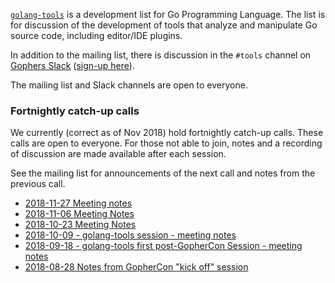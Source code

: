 [`golang-tools`](https://groups.google.com/forum/#!forum/golang-tools) is a development list for Go Programming Language. The list is for discussion of the development of tools that analyze and manipulate Go source code, including editor/IDE plugins.

In addition to the mailing list, there is discussion in the `#tools` channel on [Gophers Slack](https://gophers.slack.com) ([sign-up here](https://invite.slack.golangbridge.org)).

The mailing list and Slack channels are open to everyone. 

### Fortnightly catch-up calls

We currently (correct as of Nov 2018) hold fortnightly catch-up calls. These calls are open to everyone. For those not able to join, notes and a recording of discussion are made available after each session.

See the mailing list for announcements of the next call and notes from the previous call.

* [2018-11-27 Meeting notes](https://docs.google.com/document/d/1zP2nKVHolqBoTVOsyKWo5b0o7vimJvhqQ9Ucp8rnrKA/edit)
* [2018-11-06 Meeting Notes](https://docs.google.com/document/d/1rXFrs046jTkVs0fTnQ-ItakV2zKCSxqwV4bfJ6DJWB4/edit)
* [2018-10-23 Meeting Notes](https://docs.google.com/document/d/1-bsbA0pDwbnEgPSjQsOo3gnvhToHB38jmgMHqiaO2vA/edit)
* [2018-10-09 - golang-tools session - meeting notes
](https://docs.google.com/document/d/1oEknhf60Cdg9p_i17ESIm3zjTuVK7Adr-lTw78D0Qrc/edit#heading=h.gb40p8nfpls3)
* [2018-09-18 - golang-tools first post-GopherCon Session - meeting notes
](https://docs.google.com/document/d/1G7bEKWeFRjd9rPCkBJooC76CCb0Jiem5F_Q48C1zecQ/edit)
* [2018-08-28 Notes from GopherCon "kick off" session](https://docs.google.com/document/d/1lB49VLzDrRd3wbXP1uLf-bHQyJRmH_Dc36JeEBlK-1Q/edit)

